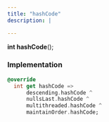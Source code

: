 ```yaml
---
title: "hashCode"
description: |

---
```

<span class="dart-code"><strong>int hashCode</strong>();</span>


### Implementation
```dart
@override
  int get hashCode =>
      descending.hashCode ^
      nullsLast.hashCode ^
      multithreaded.hashCode ^
      maintainOrder.hashCode;
```

